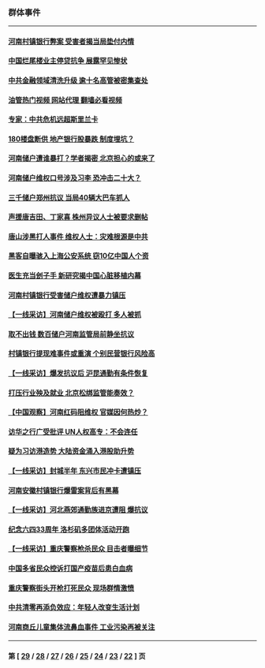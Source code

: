 ### 群体事件
---
#### [河南村镇银行弊案 受害者揭当局垫付内情](../../pages/ncid279/n13791990.md?08020045) 
#### [中国烂尾楼业主停贷抗争 展露罕见惨状](../../pages/ncid279/n13787794.md?08020045) 
#### [中共金融领域清洗升级 逾十名高管被密集查处](../../pages/ncid279/n13782694.md?08020045) 
#### [油管热门视频 网站代理 翻墙必看视频](http://209.222.30.114:81/youtube.html?08020045)
#### [专家：中共危机远超斯里兰卡](../../pages/ncid279/n13782248.md?08020045) 
#### [180楼盘断供 地产银行股暴跌 制度埋坑？](../../pages/ncid279/n13780778.md?08020045) 
#### [河南储户遭谁暴打？学者揭密 北京担心的或来了](../../pages/ncid279/n13779407.md?08020045) 
#### [河南储户维权口号涉及习李 恐冲击二十大？](../../pages/ncid279/n13778148.md?08020045) 
#### [三千储户郑州抗议 当局40辆大巴车抓人](../../pages/ncid279/n13777593.md?08020045) 
#### [声援唐吉田、丁家喜 株州异议人士被要求删帖](../../pages/ncid279/n13775534.md?08020045) 
#### [唐山涉黑打人事件 维权人士：灾难根源是中共](../../pages/ncid279/n13773534.md?08020045) 
#### [黑客自曝骇入上海公安系统 窃10亿中国人个资](../../pages/ncid279/n13773395.md?08020045) 
#### [医生充当刽子手 新研究揭中国心脏移植内幕](../../pages/ncid279/n13772291.md?08020045) 
#### [河南村镇银行受害储户维权遭暴力镇压](../../pages/ncid279/n13770841.md?08020045) 
#### [【一线采访】河南储户维权被殴打 多人被抓](../../pages/ncid279/n13768629.md?08020045) 
#### [取不出钱 数百储户河南监管局前静坐抗议](../../pages/ncid279/n13767198.md?08020045) 
#### [村镇银行提现难事件或重演 个别民营银行风险高](../../pages/ncid279/n13764495.md?08020045) 
#### [【一线采访】爆发抗议后 沪昆通勤有条件恢复](../../pages/ncid279/n13763504.md?08020045) 
#### [打压行业殃及就业 北京松绑监管能奏效？](../../pages/ncid279/n13761130.md?08020045) 
#### [【中国观察】河南红码阻维权 官媒因何热炒？](../../pages/ncid279/n13760146.md?08020045) 
#### [访华之行广受批评 UN人权高专：不会连任](../../pages/ncid279/n13758655.md?08020045) 
#### [疑为习访港造势 大陆资金涌入港股助升势](../../pages/ncid279/n13756127.md?08020045) 
#### [【一线采访】封城半年 东兴市民冲卡遭镇压](../../pages/ncid279/n13754277.md?08020045) 
#### [河南安徽村镇银行爆雷案背后有黑幕](../../pages/ncid279/n13754230.md?08020045) 
#### [【一线采访】河北燕郊通勤族进京遭阻 爆抗议](../../pages/ncid279/n13749999.md?08020045) 
#### [纪念六四33周年 洛杉矶多团体活动开跑](../../pages/ncid279/n13749760.md?08020045) 
#### [【一线采访】重庆警察枪杀民众 目击者曝细节](../../pages/ncid279/n13749360.md?08020045) 
#### [中国多省民众控诉打国产疫苗后患白血病](../../pages/ncid279/n13748740.md?08020045) 
#### [重庆警察街头开枪打死民众 现场群情激愤](../../pages/ncid279/n13749070.md?08020045) 
#### [中共清零再添负效应：年轻人改变生活计划](../../pages/ncid279/n13748102.md?08020045) 
#### [河南商丘儿童集体流鼻血事件 工业污染再被关注](../../pages/ncid279/n13747065.md?08020045) 

---
#### 第 [ [29](./29.md?08020045) / [28](./28.md?08020045) / [27](./27.md?08020045) / [26](./26.md?08020045) / [25](./25.md?08020045) / [24](./24.md?08020045) / [23](./23.md?08020045) / [22](./22.md?08020045) ] 页
